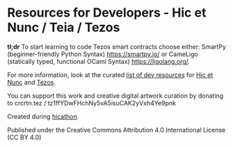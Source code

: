 # Resources for Developers - Hic et Nunc / Teia / Tezos 

**tl;dr**
To start learning to code Tezos smart contracts choose either: SmartPy (beginner-friendly Python Syntax) https://smartpy.io/ or CameLigo (statically typed, functional OCaml Syntax) https://ligolang.org/. 

For more information, look at the curated [list of dev resources](list.md) for [Hic et Nunc](https://www.hicetnunc.art/) and [Tezos](https://tezos.com/).

You can support this work and creative digital artwork curation by donating to crcrtn.tez / tz1ffYDwFHchNy5vA5isuCAK2yVxh4Ye9pnk

Created during [hicathon](https://www.hicathon.xyz/).

Published under the Creative Commons Attribution 4.0 International License (CC BY 4.0)

